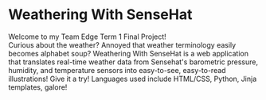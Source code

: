 # Weathering With SenseHat
Welcome to my Team Edge Term 1 Final Project!  
Curious about the weather? Annoyed that weather terminology easily becomes alphabet soup?  Weathering With SenseHat is a web application that translates real-time weather data from Sensehat's barometric pressure, humidity, and temperature sensors into easy-to-see, easy-to-read illustrations!  Give it a try! Languages used include HTML/CSS, Python, Jinja templates, galore!
